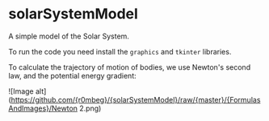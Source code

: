 # solarSystemModel
A simple model of the Solar System.


To run the code you need install the `graphics` and `tkinter` libraries.

To calculate the trajectory of motion of bodies, we use Newton's second law, and the potential energy gradient:

![Image alt](https://github.com/{r0mbeg}/{solarSystemModel}/raw/{master}/{FormulasAndImages}/Newton 2.png)
